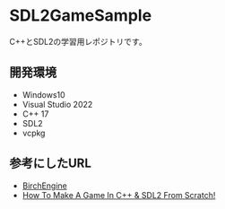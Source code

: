 # SDL2GameSample
C++とSDL2の学習用レポジトリです。

## 開発環境
- Windows10
- Visual Studio 2022
- C++ 17
- SDL2
- vcpkg

## 参考にしたURL
- [BirchEngine](https://github.com/carlbirch/BirchEngine)
- [How To Make A Game In C++ & SDL2 From Scratch!](https://www.youtube.com/playlist?list=PLhfAbcv9cehhkG7ZQK0nfIGJC_C-wSLrx)

